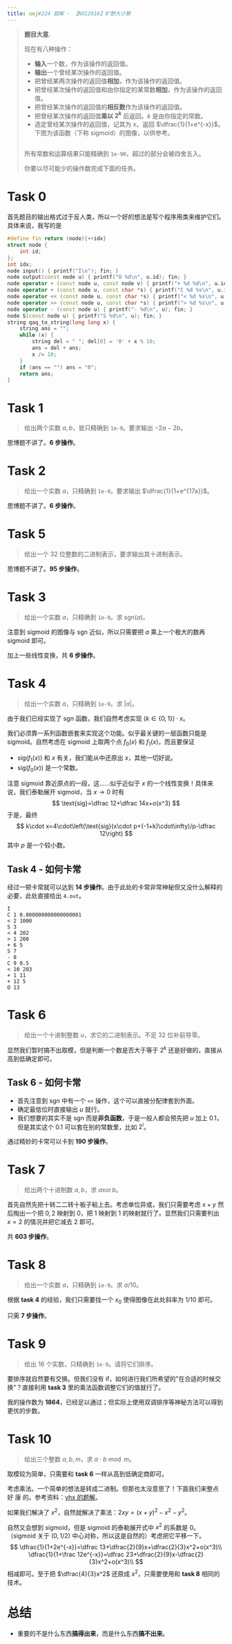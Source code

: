 ```yaml
---
title: uoj#224 题解 - 【NOI2016】旷野大计算
---
```


> **题目大意.**
>
> 现在有八种操作：
>
> - **输入**一个数，作为该操作的返回值。
> - **输出**一个曾经某次操作的返回值。
> - 把曾经某两次操作的返回值**相加**，作为该操作的返回值。
> - 把曾经某次操作的返回值和由你指定的某常数**相加**，作为该操作的返回值。
> - 把曾经某次操作的返回值的**相反数**作为该操作的返回值。
> - 把曾经某次操作的返回值**乘以 $2^k$** 后返回。$k$ 是由你指定的常数。
> - 选定曾经某次操作的返回值，记其为 $x$。返回 $\dfrac{1}{1+e^{-x}}$。下图为该函数（下称 sigmoid）的图像，以供参考。
>
> <div style="width:50%;margin:auto"><img src="https://img.uoj.ac/problem/224/w.png" alt=""></div>
>
> 所有常数和运算结果只能精确到 ``1e-90``，超过的部分会被四舍五入。
>
> 你要以尽可能少的操作数完成下面的任务。

# Task 0

首先题目的输出格式过于反人类，所以一个好的想法是写个程序用类来维护它们。具体来说，我写的是

```cpp
#define fin return (node){++idx}
struct node {
    int id;
};
int idx;
node input() { printf("I\n"); fin; }
node output(const node u) { printf("O %d\n", u.id); fin; }
node operator + (const node u, const node v) { printf("+ %d %d\n", u.id, v.id); fin; }
node operator + (const node u, const char *s) { printf("C %d %s\n", u.id, s); fin; }
node operator << (const node u, const char *s) { printf("< %d %s\n", u, s); fin; }
node operator >> (const node u, const char *s) { printf("> %d %s\n", u, s); fin; }
node operator - (const node u) { printf("- %d\n", u); fin; }
node S(const node u) { printf("S %d\n", u); fin; }
string qaq_to_string(long long x) {
    string ans = "";
    while (x) {
        string del = " "; del[0] = '0' + x % 10;
        ans = del + ans;
        x /= 10;
    }
    if (ans == "") ans = "0";
    return ans;
}
```

# Task 1

> 给出两个实数 $a,b$，皆只精确到 ``1e-9``。要求输出 $-2a-2b$。

思博题不讲了。**6 步操作**。

# Task 2

> 给出一个实数 $a$，只精确到 ``1e-9``。要求输出 $\dfrac{1}{1+e^{17a}}$。

思博题不讲了。**6 步操作**。

# Task 5

> 给出一个 32 位整数的二进制表示，要求输出其十进制表示。

思博题不讲了。**95 步操作**。

# Task 3

> 给出一个实数 $a$，只精确到 ``1e-9``。求 $\text{sgn}(a)$。

注意到 sigmoid 的图像与 $\text{sgn}$ 近似，所以只需要把 $a$ 乘上一个极大的数再 sigmoid 即可。

加上一些线性变换，共 **6 步操作**。

# Task 4

> 给出一个实数 $a$，只精确到 ``1e-9``。求 $|a|$。

由于我们已经实现了 $\text{sgn}$ 函数，我们自然考虑实现 $(k\in\{0,1\})\cdot x$。

我们必须靠一系列函数嵌套来实现这个功能。似乎最关键的一层函数只能是 sigmoid。自然考虑在 sigmoid 上取两个点 $f_0(x)$ 和 $f_1(x)$，而且要保证

- $\text{sig}(f_1(x))$ 和 $x$ 有关，我们能从中还原出 $x$，其他一切好说。
- $\text{sig}(f_0(x))$ 是一个常数。

注意 sigmoid 靠近原点的一段，这……似乎近似于 $x$ 的一个线性变换！具体来说，我们泰勒展开 sigmoid，当 $x\rightarrow 0$ 时有
$$
\text{sig}=\dfrac 12+\dfrac 14x+o(x^3)
$$
于是，最终
$$
k\cdot x=4\cdot\left(\text{sig}(x\cdot p+(-1+k)\cdot\infty)/p-\dfrac 12\right)
$$
其中 $p$ 是一个较小数。

## Task 4 - 如何卡常

经过一顿卡常就可以达到 **14 步操作**。由于此处的卡常非常神秘但又没什么解释的必要，此处直接给出 ``4.out``。

```
I
C 1 0.000000000000000001
< 2 1000
S 3
< 4 202
> 1 200
+ 6 5
S 7
- 8
C 9 0.5
< 10 203
+ 1 11
+ 12 5
O 13
```

# Task 6

> 给出一个十进制整数 $u$，求它的二进制表示。不足 32 位补前导零。

显然我们暂时搞不出取模，但是判断一个数是否大于等于 $2^k$ 还是好做的，直接从高到低确定即可。

## Task 6 - 如何卡常

- 首先注意到 sgn 中有一个 ``<<`` 操作，这个可以直接分配律套到外面。
- 确定最低位时直接输出 $u$ 就行。
- 我们想要的其实不是 sgn 而是**非负函数**，于是一般人都会预先把 $u$ 加上 $0.1$，但是其实这个 $0.1$ 可以套在别的常数里，比如 $2^i$。

通过精妙的卡常可以卡到 **190 步操作**。

# Task 7

> 给出两个十进制数 $a,b$，求 $a\operatorname{xor}b$。

首先自然先把十转二二转十板子粘上去。考虑单位异或，我们只需要考虑 $x+y$ 然后掏出一个把 $0,2$ 映射到 $0$，把 $1$ 映射到 $1$ 的映射就行了。显然我们只需要判出 $x=2$ 的情况并把它减去 $2$ 即可。

共 **603 步操作**。

# Task 8

> 给出一个实数 $a$，只精确到 ``1e-9``。求 $a/10$。

根据 **task 4** 的经验，我们只需要找一个 $x_0$ 使得图像在此处斜率为 $1/10$ 即可。

只需 **7 步操作**。

# Task 9

> 给出 $16$ 个实数，只精确到 ``1e-9``。请将它们排序。

要排序就自然要有交换。但我们没有 if，如何进行我们所希望的"在合适的时候交换"？直接利用 **task 3** 里的乘法函数调整它们的值就行了。

我的操作数为 **1864**，已经足以通过；但实际上使用双调排序等神秘方法可以得到更优的步数。

# Task 10

> 给出三个整数 $a,b,m$，求 $a\cdot b\bmod m$。

取模较为简单，只需要和 **task 6** 一样从高到低确定商即可。

考虑乘法。一个简单的想法是转成二进制。但那也太没意思了！下面我们来整点 好 康 的。参考资料：[yhx 的题解](https://yhx-12243.github.io/OI-transit/records/uoj224.html)。

如果我们解决了 $x^2$，自然就解决了乘法：$2xy=(x+y)^2-x^2-y^2$。

自然又会想到 sigmoid，但是 sigmoid 的泰勒展开式中 $x^2$ 的系数是 $0$。（sigmoid 关于 $(0,1/2)$ 中心对称，所以这是自然的）考虑把它平移一下。
$$
\dfrac{1}{1+2e^{-x}}=\dfrac 13+\dfrac{2}{9}x+\dfrac{2}{3}x^2+o(x^3)\\
\dfrac{1}{1+\frac 12e^{-x}}=\dfrac 23+\dfrac{2}{9}x-\dfrac{2}{3}x^2+o(x^3)\\
$$
相减即可。至于把 $\dfrac{4}{3}x^2$ 还原成 $x^2$，只需要使用和 **task 8** 相同的技术。

# 总结

- 重要的不是什么东西**搞得出来**，而是什么东西**搞不出来**。